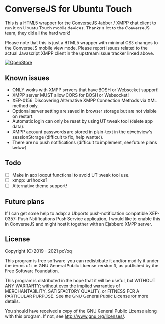 # ConverseJS for Ubuntu Touch

This is a HTML5 wrapper for the [ConverseJS](https://github.com/conversejs/converse.js/) Jabber / XMPP chat client to run it on  Ubuntu Touch mobile devices. Thanks a lot to the ConverseJS team, they did all the hard work!

Please note that this is just a HTML5 wrapper with minimal CSS changes to the ConverseJS mobile view mode. Please report issues related to the actual Javascript XMPP client in the upstream issue tracker linked above.

[![OpenStore](https://open-store.io/badges/en_US.png)](https://open-store.io/app/conversejs.povoq)

## Known issues
- ONLY works with XMPP servers that have BOSH or Websocket support!
- XMPP server MUST allow CORS for BOSH or Websocket!
- XEP-0156: Discovering Alternative XMPP Connection Methods via XML method only.
- Optional server setting are saved in browser storage but are not visible on restart.
- Automatic login can only be reset by using UT tweak tool (delete app data).
- XMPP account passwords are stored in plain-text in the qtwebview's sessionStorage (difficult to fix, help wanted).
- There are no push notifications (difficult to implement, see future plans below)

## Todo
- [ ] Make in app logout functional to avoid UT tweak tool use.
- [ ] xmpp: url hooks?
- [ ] Alternative theme support?

## Future plans
If I can get some help to adapt a Ubports push-notification compatible XEP-0357: Push Notifications Push Service application, I would like to enable this in ConverseJS and might host it together with an Ejabberd XMPP server.

## License

Copyright (C) 2019 - 2021  poVoq

This program is free software: you can redistribute it and/or modify it under the terms of the GNU General Public License version 3, as published
by the Free Software Foundation.

This program is distributed in the hope that it will be useful, but WITHOUT ANY WARRANTY; without even the implied warranties of MERCHANTABILITY, SATISFACTORY QUALITY, or FITNESS FOR A PARTICULAR PURPOSE.  See the GNU General Public License for more details.

You should have received a copy of the GNU General Public License along with this program.  If not, see <http://www.gnu.org/licenses/>.
